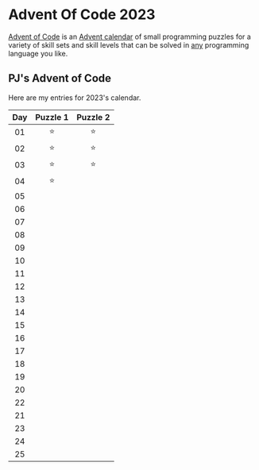 # Advent Of Code 2023

[Advent of Code](https://adventofcode.com/2023) is an [Advent calendar](https://en.wikipedia.org/wiki/Advent_calendar) of small programming puzzles for a variety of skill sets and skill levels that can be solved in [any](https://github.com/search?q=advent+of+code&type=repositories) programming language you like.

## PJ's Advent of Code

Here are my entries for 2023's calendar.

| Day | Puzzle 1 | Puzzle 2 |
| :-: | :------: | :------: |
| 01  |  :star:  |  :star:  |
| 02  |  :star:  |  :star:  |
| 03  |  :star:  |  :star:  |
| 04  |  :star:  |          |
| 05  |          |          |
| 06  |          |          |
| 07  |          |          |
| 08  |          |          |
| 09  |          |          |
| 10  |          |          |
| 11  |          |          |
| 12  |          |          |
| 13  |          |          |
| 14  |          |          |
| 15  |          |          |
| 16  |          |          |
| 17  |          |          |
| 18  |          |          |
| 19  |          |          |
| 20  |          |          |
| 22  |          |          |
| 21  |          |          |
| 23  |          |          |
| 24  |          |          |
| 25  |          |          |
